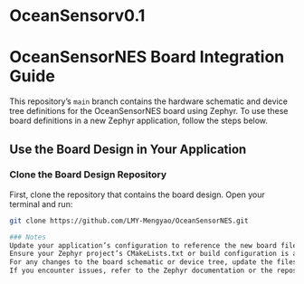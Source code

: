 # OceanSensorv0.1

# OceanSensorNES Board Integration Guide

This repository’s `main` branch contains the hardware schematic and device tree definitions for the OceanSensorNES board using Zephyr. To use these board definitions in a new Zephyr application, follow the steps below.

##  Use the Board Design in Your Application

### Clone the Board Design Repository

First, clone the repository that contains the board design. Open your terminal and run:

```bash
git clone https://github.com/LMY-Mengyao/OceanSensorNES.git

### Notes
Update your application’s configuration to reference the new board files if necessary.
Ensure your Zephyr project’s CMakeLists.txt or build configuration is aware of the additional board directory.
For any changes to the board schematic or device tree, update the files in the boards/OceanSensorNES directory of your application accordingly.
If you encounter issues, refer to the Zephyr documentation or the repository’s issues section for support.



